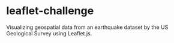 # leaflet-challenge
Visualizing geospatial data from an earthquake dataset by the US Geological Survey using Leaflet.js. 
